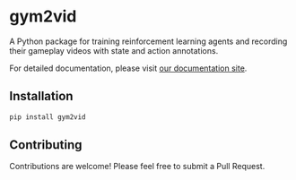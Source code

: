 # gym2vid

A Python package for training reinforcement learning agents and recording their gameplay videos with state and action annotations.

For detailed documentation, please visit [our documentation site](https://<your-github-username>.github.io/gym2vid/).

## Installation

```bash
pip install gym2vid
```

## Contributing

Contributions are welcome! Please feel free to submit a Pull Request.
